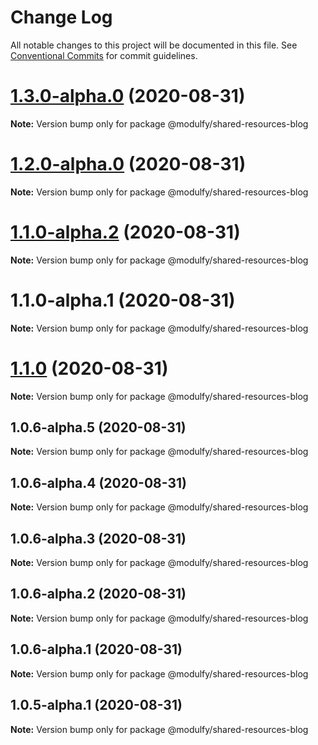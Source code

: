# Change Log

All notable changes to this project will be documented in this file.
See [Conventional Commits](https://conventionalcommits.org) for commit guidelines.

# [1.3.0-alpha.0](https://github.com/jmrapp1/Modulfy/compare/@modulfy/shared-resources-blog@1.2.0-alpha.0...@modulfy/shared-resources-blog@1.3.0-alpha.0) (2020-08-31)

**Note:** Version bump only for package @modulfy/shared-resources-blog





# [1.2.0-alpha.0](https://github.com/jmrapp1/Modulfy/compare/@modulfy/shared-resources-blog@1.1.0-alpha.2...@modulfy/shared-resources-blog@1.2.0-alpha.0) (2020-08-31)

**Note:** Version bump only for package @modulfy/shared-resources-blog





# [1.1.0-alpha.2](https://github.com/jmrapp1/Modulfy/compare/@modulfy/shared-resources-blog@1.1.0...@modulfy/shared-resources-blog@1.1.0-alpha.2) (2020-08-31)

**Note:** Version bump only for package @modulfy/shared-resources-blog





# 1.1.0-alpha.1 (2020-08-31)

**Note:** Version bump only for package @modulfy/shared-resources-blog





# [1.1.0](https://github.com/jmrapp1/Modulfy/compare/@modulfy/shared-resources-blog@1.0.6-alpha.5...@modulfy/shared-resources-blog@1.1.0) (2020-08-31)

**Note:** Version bump only for package @modulfy/shared-resources-blog





## 1.0.6-alpha.5 (2020-08-31)

**Note:** Version bump only for package @modulfy/shared-resources-blog





## 1.0.6-alpha.4 (2020-08-31)

**Note:** Version bump only for package @modulfy/shared-resources-blog





## 1.0.6-alpha.3 (2020-08-31)

**Note:** Version bump only for package @modulfy/shared-resources-blog





## 1.0.6-alpha.2 (2020-08-31)

**Note:** Version bump only for package @modulfy/shared-resources-blog





## 1.0.6-alpha.1 (2020-08-31)

**Note:** Version bump only for package @modulfy/shared-resources-blog





## 1.0.5-alpha.1 (2020-08-31)

**Note:** Version bump only for package @modulfy/shared-resources-blog
